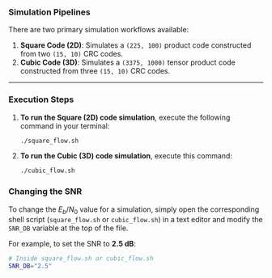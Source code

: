 ### Simulation Pipelines

There are two primary simulation workflows available:

1.  **Square Code (2D)**: Simulates a `(225, 100)` product code constructed from two `(15, 10)` CRC codes.
2.  **Cubic Code (3D)**: Simulates a `(3375, 1000)` tensor product code constructed from three `(15, 10)` CRC codes.

***

### Execution Steps
1.  **To run the Square (2D) code simulation**, execute the following command in your terminal:
    ```bash
    ./square_flow.sh
    ```

2.  **To run the Cubic (3D) code simulation**, execute this command:
    ```bash
    ./cubic_flow.sh
    ```

### Changing the SNR
To change the $E_b/N_0$ value for a simulation, simply open the corresponding shell script (`square_flow.sh` or `cubic_flow.sh`) in a text editor and modify the `SNR_DB` variable at the top of the file.

For example, to set the SNR to **2.5 dB**:
```sh
# Inside square_flow.sh or cubic_flow.sh
SNR_DB="2.5"
```
